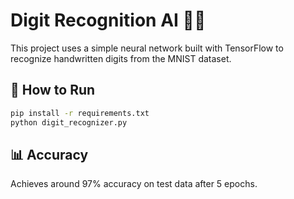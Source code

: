 # Digit Recognition AI 🧠🔢

This project uses a simple neural network built with TensorFlow to recognize handwritten digits from the MNIST dataset.

## 🚀 How to Run

```bash
pip install -r requirements.txt
python digit_recognizer.py
```

## 📊 Accuracy

Achieves around 97% accuracy on test data after 5 epochs.
